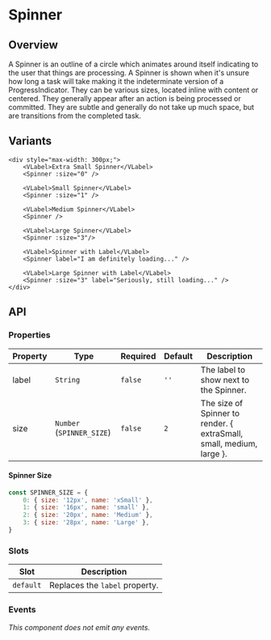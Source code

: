 # Spinner

## Overview

A Spinner is an outline of a circle which animates around itself indicating to
the user that things are processing. A Spinner is shown when it's unsure how
long a task will take making it the indeterminate version of a
ProgressIndicator. They can be various sizes, located inline with content or
centered. They generally appear after an action is being processed or committed.
They are subtle and generally do not take up much space, but are transitions
from the completed task.

## Variants

<page-spinner />

```vue
<div style="max-width: 300px;">
    <VLabel>Extra Small Spinner</VLabel>
    <Spinner :size="0" />

    <VLabel>Small Spinner</VLabel>
    <Spinner :size="1" />

    <VLabel>Medium Spinner</VLabel>
    <Spinner />

    <VLabel>Large Spinner</VLabel>
    <Spinner :size="3"/>

    <VLabel>Spinner with Label</VLabel>
    <Spinner label="I am definitely loading..." />

    <VLabel>Large Spinner with Label</VLabel>
    <Spinner :size="3" label="Seriously, still loading..." />
</div>
```

## API

### Properties

| Property | Type                      | Required | Default | Description                                                          |
|----------|---------------------------|----------|---------|----------------------------------------------------------------------|
| label    | `String`                  | `false`  | `''`    | The label to show next to the Spinner.                               |
| size     | `Number` (`SPINNER_SIZE`) | `false`  | `2`     | The size of Spinner to render. { extraSmall, small, medium, large }. |

#### Spinner Size

```js
const SPINNER_SIZE = {
    0: { size: '12px', name: 'xSmall' },
    1: { size: '16px', name: 'small' },
    2: { size: '20px', name: 'Medium' },
    3: { size: '28px', name: 'Large' },
}
```

### Slots

| Slot      | Description                    |
|-----------|--------------------------------|
| `default` | Replaces the `label` property. |

### Events

*This component does not emit any events.*
